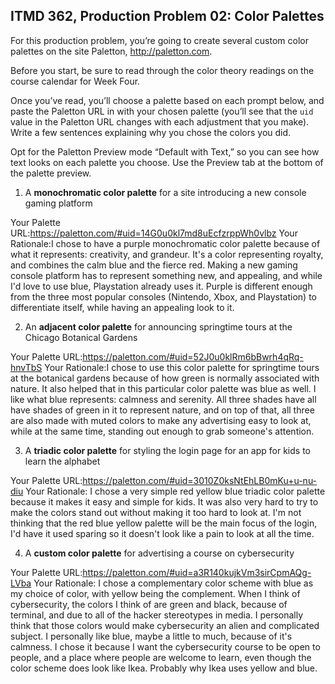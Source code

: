 ## ITMD 362, Production Problem 02: Color Palettes

For this production problem, you’re going to create several custom color palettes on the site
Paletton, http://paletton.com.

Before you start, be sure to read through the color theory readings on the course calendar for Week
Four.

Once you’ve read, you’ll choose a palette based on each prompt below, and paste the Paletton URL in
with your chosen palette (you’ll see that the `uid` value in the Paletton URL changes with each
adjustment that you make). Write a few sentences explaining why you chose the colors you did.

Opt for the Paletton Preview mode “Default with Text,” so you can see how text looks on each palette
you choose. Use the Preview tab at the bottom of the palette preview.

1. A **monochromatic color palette** for a site introducing a new console gaming platform

Your Palette URL:https://paletton.com/#uid=14G0u0kl7md8uEcfzrppWh0vlbz
Your Rationale:I chose to have a purple monochromatic color palette because of what it represents: creativity, and grandeur. It's a color representing royalty, and combines the calm blue and the fierce red. Making a new gaming console platform has to represent something new, and appealing, and while I'd love to use blue, Playstation already uses it. Purple is different enough from the three most popular consoles (Nintendo, Xbox, and Playstation) to differentiate itself, while having an appealing look to it.

2. An **adjacent color palette** for announcing springtime tours at the Chicago Botanical Gardens

Your Palette URL:https://paletton.com/#uid=52J0u0klRm6bBwrh4qRq-hnvTbS
Your Rationale:I chose to use this color palette for springtime tours at the botanical gardens because of how green is normally associated with nature. It also helped that in this particular color palette was blue as well. I like what blue represents: calmness and serenity. All three shades have all have shades of green in it to represent nature, and on top of that, all three are also made with muted colors to make any advertising easy to look at, while at the same time, standing out enough to grab someone's attention.

3. A **triadic color palette** for styling the login page for an app for kids to learn the alphabet

Your Palette URL:https://paletton.com/#uid=3010Z0ksNtEhLB0mKu+u-nu-diu
Your Rationale: I chose a very simple red yellow blue triadic color palette because it makes it easy and simple for kids. It was also very hard to try to make the colors stand out without making it too hard to look at. I'm not thinking that the red blue yellow palette will be the main focus of the login, I'd have it used sparing so it doesn't look like a pain to look at all the time.

4. A **custom color palette** for advertising a course on cybersecurity

Your Palette URL:https://paletton.com/#uid=a3R140kujkVm3sirCpmAQg-LVba
Your Rationale: I chose a complementary color scheme with blue as my choice of color, with yellow being the complement. When I think of cybersecurity, the colors I think of are green and black, because of terminal, and due to all of the hacker stereotypes in media. I personally think that those colors would make cybersecurity an alien and complicated subject. I personally like blue, maybe a little to much, because of it's calmness. I chose it because I want the cybersecurity course to be open to people, and a place where people are welcome to learn, even though the color scheme does look like Ikea. Probably why Ikea uses yellow and blue.
